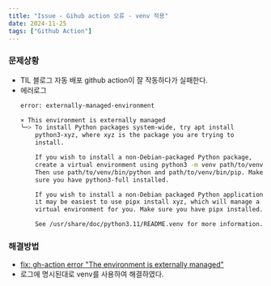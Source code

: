 ```yaml
---
title: "Issue - Gihub action 오류 - venv 적용"
date: 2024-11-25
tags: ["Github Action"]
---
```


### 문제상황
- TIL 블로그 자동 배포 github action이 잘 작동하다가 실패한다.
- 에러로그
	```bash
	error: externally-managed-environment

	× This environment is externally managed
	╰─> To install Python packages system-wide, try apt install
		python3-xyz, where xyz is the package you are trying to
		install.

		If you wish to install a non-Debian-packaged Python package,
		create a virtual environment using python3 -m venv path/to/venv.
		Then use path/to/venv/bin/python and path/to/venv/bin/pip. Make
		sure you have python3-full installed.

		If you wish to install a non-Debian packaged Python application,
		it may be easiest to use pipx install xyz, which will manage a
		virtual environment for you. Make sure you have pipx installed.

		See /usr/share/doc/python3.11/README.venv for more information.
	```

### 해결방법
- [fix: gh-action error "The environment is externally managed"](https://github.com/bong-u/cnu-notice/commit/46eab9faae2e9652c3b4ee83e2008d15f65ef18e)
- 로그에 명시된대로 venv를 사용하여 해결하였다.


